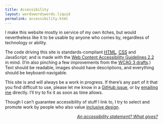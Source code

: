 ```yaml
---
title: Accessibility
layout: wordswordswords.liquid
permalink: accessibility.html
---
```


I make this website mostly in service of my own itches, but would nevertheless
like it to be usable by anyone who comes by, regardless of technology or
ability.

The code driving this site is standards-compliant
<a href="https://html.spec.whatwg.org" rel="external" target="blank"><abbr title="HyperText Markup Language">HTML</abbr></a>,
<a href="https://www.w3.org/Style/CSS" rel="external" target="blank"><abbr title="Cascading Style Sheets">CSS</abbr></a>
and JavaScript; and is made with the
<a href="https://www.w3.org/TR/WCAG22" rel="external" target="_blank">Web
Content Accessibility Guidelines&nbsp;2.2</a> in mind. (I’m also pinching a few
improvements from the
<a href="https://www.w3.org/TR/wcag3" rel="external" target="_blank"><abbr>WCAG&nbsp;3</abbr>
drafts</a>.) Text should be readable, images should have descriptions, and
everything should be keyboard-navigable.

This site is and will always be a work in progress. If there’s any part of it
that you find difficult to use, please let me know in a
<a href="{{ metadata.repoUrl }}/issues" rel="external" target="_blank">GitHub
issue</a>, or by
<a href="&#109;&#97;&#73;&#108;&#116;&#111;&#58;{{ metadata.email }}">emailing
me</a> directly. I’ll try to fix it as soon as time allows.

Though I can’t guarantee accessibility of stuff I link to, I try to select and
promote work by people who also value
<a href="https://inclusivedesignprinciples.info" rel="external" target="_blank">inclusive
design</a>.

<aside style="--flow-space: var(--s8); font-size: var(--s0); font-style: italic; text-align: end;">
	<p>
		<a
			href="https://ethanmarcotte.com/wrote/an-accessibility-statement"
			rel="external"
			target="_blank"
			>An accessibility statement? What gives?</a
		>
	</p>
</aside>
